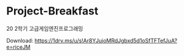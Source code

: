 # Project-Breakfast
20 2학기 고급게임엔진프로그래밍

Download: https://1drv.ms/u/s!Ar8YJuioMRdJgbxd5d1oSfTFTefJuA?e=riceJM
